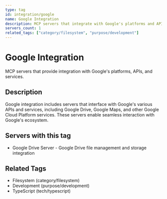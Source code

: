 ```yaml
---
type: tag
id: integration/google
name: Google Integration
description: MCP servers that integrate with Google's platforms and APIs
servers_count: 1
related_tags: ["category/filesystem", "purpose/development"]
---
```


# Google Integration

MCP servers that provide integration with Google's platforms, APIs, and services.

## Description

Google integration includes servers that interface with Google's various APIs and services, including Google Drive, Google Maps, and other Google Cloud Platform services. These servers enable seamless interaction with Google's ecosystem.

## Servers with this tag

- Google Drive Server - Google Drive file management and storage integration

## Related Tags

- Filesystem (category/filesystem)
- Development (purpose/development)
- TypeScript (tech/typescript)